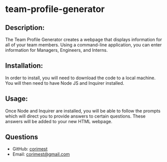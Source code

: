 # team-profile-generator

  ## Description: 
  The Team Profile Generator creates a webpage that displays information for all of your team members. 
  Using a command-line application, you can enter information for Managers, Engineers, and Interns. 
  ## Installation:
  In order to install, you will need to download the code to a local machine. You will then need to have Node JS and Inquirer installed.
  ## Usage: 
  Once Node and Inquirer are installed, you will be able to follow the prompts which will direct you to provide answers to certain questions. These answers will be added to your new HTML webpage.
  ## Questions
  - GitHub: [corimest](https://github.com/corimest)
  - Email: [corimest@gmail.com](mailto:user@example.com)